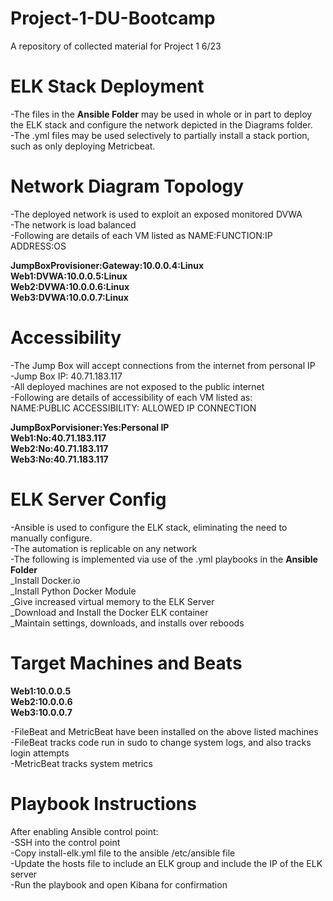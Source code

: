 # Project-1-DU-Bootcamp
A repository of collected material for Project 1 6/23

# ELK Stack Deployment
-The files in the **Ansible Folder** may be used in whole or in part to deploy the ELK stack and configure the network depicted in the Diagrams folder. <br />
-The .yml files may be used selectively to partially install a stack portion, such as only deploying Metricbeat.<br />

# Network Diagram Topology
-The deployed network is used to exploit an exposed monitored DVWA<br />
-The network is load balanced<br />
-Following are details of each VM listed as NAME:FUNCTION:IP ADDRESS:OS<br />

**JumpBoxProvisioner:Gateway:10.0.0.4:Linux<br />
Web1:DVWA:10.0.0.5:Linux<br />
Web2:DVWA:10.0.0.6:Linux<br />
Web3:DVWA:10.0.0.7:Linux<br />**
# Accessibility
-The Jump Box will accept connections from the internet from personal IP<br />
-Jump Box IP: 40.71.183.117<br />
-All deployed machines are not exposed to the public internet<br />
-Following are details of accessibility of each VM listed as:<br />
NAME:PUBLIC ACCESSIBILITY: ALLOWED IP CONNECTION<br />

**JumpBoxPorvisioner:Yes:Personal IP<br />
Web1:No:40.71.183.117<br />
Web2:No:40.71.183.117<br />
Web3:No:40.71.183.117<br />**

# ELK Server Config
-Ansible is used to configure the ELK stack, eliminating the need to manually configure.<br />
-The automation is replicable on any network<br />
-The following is implemented via use of the .yml playbooks in the **Ansible Folder**<br />
_Install Docker.io<br />
_Install Python Docker Module<br />
_Give increased virtual memory to the ELK Server<br />
_Download and Install the Docker ELK container<br />
_Maintain settings, downloads, and installs over reboods<br />

# Target Machines and Beats

**Web1:10.0.0.5<br />
Web2:10.0.0.6<br />
Web3:10.0.0.7<br />**

-FileBeat and MetricBeat have been installed on the above listed machines<br />
-FileBeat tracks code run in sudo to change system logs, and also tracks login attempts<br />
-MetricBeat tracks system metrics

# Playbook Instructions
After enabling Ansible control point:<br />
-SSH into the control point<br />
-Copy install-elk.yml file to the ansible /etc/ansible file<br />
-Update the hosts file to include an ELK group and include the IP of the ELK server<br />
-Run the playbook and open Kibana for confirmation
